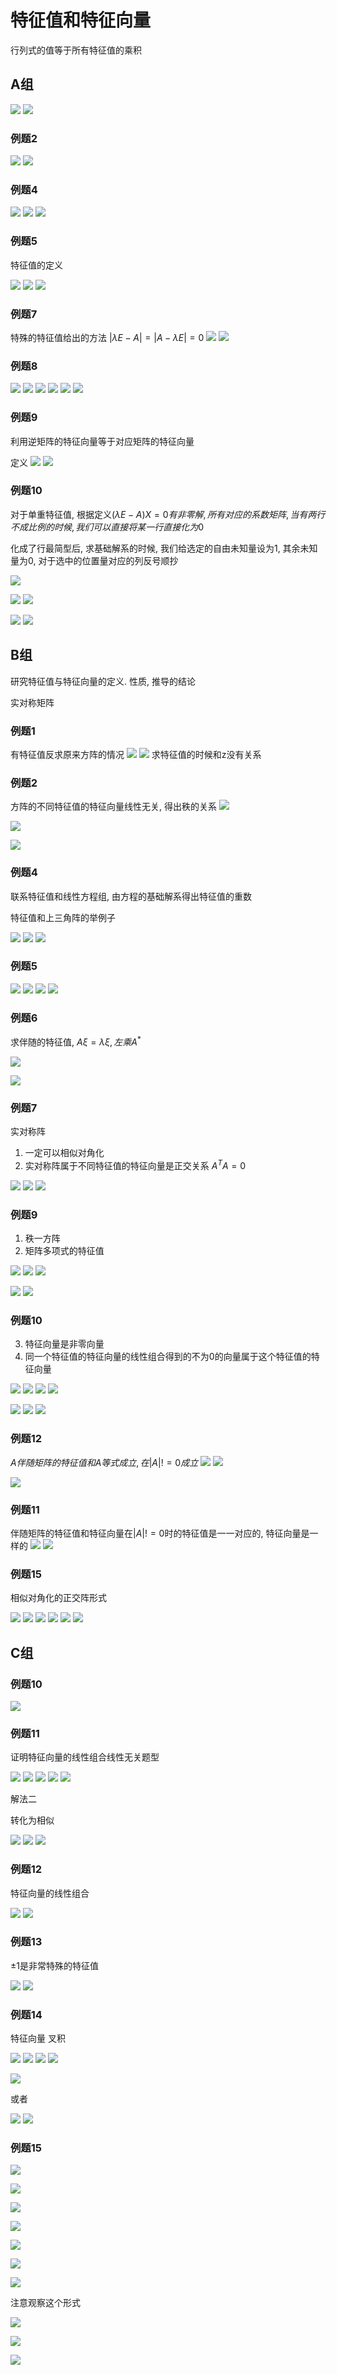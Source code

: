 # 特征值和特征向量

行列式的值等于所有特征值的乘积

## A组

![](7.特征值和特征向量-imgs/20201101225124.png)
![](7.特征值和特征向量-imgs/20201101225205.png)

### 例题2

![](7.特征值和特征向量-imgs/20201101225254.png)
![](7.特征值和特征向量-imgs/20201101225303.png)

### 例题4

![](7.特征值和特征向量-imgs/20201101225424.png)
![](7.特征值和特征向量-imgs/20201101225435.png)
![](7.特征值和特征向量-imgs/20201101225443.png)

### 例题5

特征值的定义

![](7.特征值和特征向量-imgs/20201101225720.png)
![](7.特征值和特征向量-imgs/20201101225750.png)
![](7.特征值和特征向量-imgs/20201101225759.png)

### 例题7

特殊的特征值给出的方法
$|\lambda E - A| = |A - \lambda E| = 0$
![](7.特征值和特征向量-imgs/20201101225908.png)
![](7.特征值和特征向量-imgs/20201101230019.png)

### 例题8

![](7.特征值和特征向量-imgs/20201101230040.png)
![](7.特征值和特征向量-imgs/20201101230103.png)
![](7.特征值和特征向量-imgs/20201101230118.png)
![](7.特征值和特征向量-imgs/20201101230126.png)
![](7.特征值和特征向量-imgs/20201101230453.png)
![](7.特征值和特征向量-imgs/20201101230501.png)

### 例题9

利用逆矩阵的特征向量等于对应矩阵的特征向量

定义
![](7.特征值和特征向量-imgs/20201101230843.png)
![](7.特征值和特征向量-imgs/20201101231102.png)

### 例题10

对于单重特征值, 根据定义$(\lambda E -A )X=0有非零解, 所有对应的系数矩阵, 当有两行不成比例的时候, 我们可以直接将某一行直接化为0$

化成了行最简型后, 求基础解系的时候, 我们给选定的自由未知量设为1, 其余未知量为0, 对于选中的位置量对应的列反号顺抄

![](7.特征值和特征向量-imgs/20201101231302.png)

![](7.特征值和特征向量-imgs/20201101231709.png)
![](7.特征值和特征向量-imgs/20201101231800.png)

![](7.特征值和特征向量-imgs/20201101232153.png)
![](7.特征值和特征向量-imgs/20201101232432.png)

## B组

研究特征值与特征向量的定义. 性质, 推导的结论

实对称矩阵

### 例题1

有特征值反求原来方阵的情况
![](7.特征值和特征向量-imgs/20201101233901.png)
![](7.特征值和特征向量-imgs/20201101233929.png)
求特征值的时候和z没有关系

### 例题2

方阵的不同特征值的特征向量线性无关, 得出秩的关系
![](7.特征值和特征向量-imgs/20201101234045.png)

![](7.特征值和特征向量-imgs/20201101234308.png)

![](7.特征值和特征向量-imgs/20201101234334.png)

### 例题4

联系特征值和线性方程组,
由方程的基础解系得出特征值的重数

特征值和上三角阵的举例子

![](7.特征值和特征向量-imgs/20201101234529.png)
![](7.特征值和特征向量-imgs/20201101234537.png)
![](7.特征值和特征向量-imgs/20201101235304.png)

### 例题5

![](7.特征值和特征向量-imgs/20201101235848.png)
![](7.特征值和特征向量-imgs/20201101235908.png)
![](7.特征值和特征向量-imgs/20201101235932.png)
![](7.特征值和特征向量-imgs/20201101235950.png)

### 例题6

求伴随的特征值, $A\xi = \lambda \xi, 左乘A^{*}$

![](7.特征值和特征向量-imgs/20201102210711.png)

![](7.特征值和特征向量-imgs/20201102223955.png)

### 例题7

实对称阵

1. 一定可以相似对角化
2. 实对称阵属于不同特征值的特征向量是正交关系 $A^{T}A=0$

![](7.特征值和特征向量-imgs/20201102224525.png)
![](7.特征值和特征向量-imgs/20201102224546.png)
![](7.特征值和特征向量-imgs/20201102224554.png)

### 例题9

1. 秩一方阵
2. 矩阵多项式的特征值

![](7.特征值和特征向量-imgs/20201102224839.png)
![](7.特征值和特征向量-imgs/20201102225116.png)
![](7.特征值和特征向量-imgs/20201102225129.png)

![](7.特征值和特征向量-imgs/20201102231429.png)
![](7.特征值和特征向量-imgs/20201102231436.png)

### 例题10

3. 特征向量是非零向量
4. 同一个特征值的特征向量的线性组合得到的不为0的向量属于这个特征值的特征向量

![](7.特征值和特征向量-imgs/20201102231858.png)
![](7.特征值和特征向量-imgs/20201102232329.png)
![](7.特征值和特征向量-imgs/20201102232459.png)
![](7.特征值和特征向量-imgs/20201102232546.png)

![](7.特征值和特征向量-imgs/20201102233300.png)
![](7.特征值和特征向量-imgs/20201102233349.png)
![](7.特征值和特征向量-imgs/20201102233407.png)

### 例题12

$A伴随矩阵的特征值和A等式成立, 在|A| != 0 成立$
![](7.特征值和特征向量-imgs/20201102233516.png)
![](7.特征值和特征向量-imgs/20201102233736.png)

![](7.特征值和特征向量-imgs/20201102233747.png)

### 例题11

伴随矩阵的特征值和特征向量在$|A|!=0$时的特征值是一一对应的, 特征向量是一样的
![](7.特征值和特征向量-imgs/20201102233924.png)
![](7.特征值和特征向量-imgs/20201102233941.png)

### 例题15

相似对角化的正交阵形式

![](7.特征值和特征向量-imgs/20201102234212.png)
![](7.特征值和特征向量-imgs/20201102234316.png)
![](7.特征值和特征向量-imgs/20201102234341.png)
![](7.特征值和特征向量-imgs/20201102234416.png)
![](7.特征值和特征向量-imgs/20201102234439.png)
![](7.特征值和特征向量-imgs/20201102234452.png)

## C组

### 例题10

![](7.特征值和特征向量-imgs/20201103204026.png)

### 例题11

证明特征向量的线性组合线性无关题型

![](7.特征值和特征向量-imgs/20201103204329.png)
![](7.特征值和特征向量-imgs/20201103204757.png)
![](7.特征值和特征向量-imgs/20201103204804.png)
![](7.特征值和特征向量-imgs/20201103204834.png)
![](7.特征值和特征向量-imgs/20201103204851.png)

解法二

转化为相似

![](7.特征值和特征向量-imgs/20201103205110.png)
![](7.特征值和特征向量-imgs/20201103205604.png)
![](7.特征值和特征向量-imgs/20201103205624.png)

### 例题12

特征向量的线性组合

![](7.特征值和特征向量-imgs/20201103212928.png)
![](7.特征值和特征向量-imgs/20201103213038.png)

### 例题13

±1是非常特殊的特征值

![](7.特征值和特征向量-imgs/20201103213731.png)
![](7.特征值和特征向量-imgs/20201103213752.png)

### 例题14

特征向量
叉积

![](7.特征值和特征向量-imgs/20201103215010.png)
![](7.特征值和特征向量-imgs/20201103215124.png)
![](7.特征值和特征向量-imgs/20201103215445.png)
![](7.特征值和特征向量-imgs/20201103215511.png)

![](7.特征值和特征向量-imgs/20201103215730.png)

或者

![](7.特征值和特征向量-imgs/20201103215816.png)
![](7.特征值和特征向量-imgs/20201103215828.png)

### 例题15

![](7.特征值和特征向量-imgs/20201103220000.png)

![](7.特征值和特征向量-imgs/20201103220351.png)

![](7.特征值和特征向量-imgs/20201103220405.png)

![](7.特征值和特征向量-imgs/20201103220417.png)

![](7.特征值和特征向量-imgs/20201103220434.png)

![](7.特征值和特征向量-imgs/20201103220508.png)

![](7.特征值和特征向量-imgs/20201103220518.png)

注意观察这个形式

![](7.特征值和特征向量-imgs/20201103220559.png)

![](7.特征值和特征向量-imgs/20201103220702.png)

![](7.特征值和特征向量-imgs/20201103220640.png)
